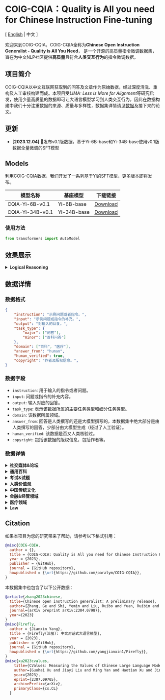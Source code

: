 # COIG-CQIA：Quality is All you need for Chinese Instruction Fine-tuning

\[ [English](README.md) | 中文 \]

欢迎来到COIG-CQIA，COIG-CQIA全称为**Chinese Open Instruction Generalist - Quality is All You Need**， 是一个开源的高质量指令微调数据集，旨在为中文NLP社区提供**高质量**且符合**人类交互行为**的指令微调数据。


## 项目简介

COIG-CQIA以中文互联网获取到的问答及文章作为原始数据，经过深度清洗、重构及人工审核构建而成。本项目受*LIMA: Less Is More for Alignment*等研究启发，使用少量高质量的数据即可让大语言模型学习到人类交互行为，因此在数据构建中我们十分注重数据的来源、质量与多样性，数据集详情请见[数据](#数据详情)及接下来的论文。

## 更新

- **[2023.12.04]** 🎉发布v0.1版数据，基于Yi-6B-base和Yi-34B-base使用v0.1版数据全量微调的SFT模型

## Models

利用COIG-CQIA数据，我们开发了一系列基于Yi的SFT模型，更多版本即将发布。

| 模型名称 | 基座模型 | 下载链接 |
| --- | --- | --- |
| CQIA-Yi-6B-v0.1 | Yi-6B-base | [Download](#) |
| CQIA-Yi-34B-v0.1 | Yi-34B-base | [Download](#) |

### 使用方法

```python
from transformers import AutoModel
```

## 效果展示

<details>
<summary><b>Logical Reasoning</b></summary>
<p>

> Input: 

> Response: 

</p>
</details>

## 数据详情

### 数据格式

```json
{
    "instruction": "示例问题或者指令。",
    "input": "示例问题或指令的补充。",
    "output": "对输入的回复。",
    "task_type": {
        "major": ["问答"],
        "minor": ["百科问答"]
    },
    "domain": ["百科", "医疗"],
    "answer_from": "human",
    "human_verified": true,
    "copyright": "作者及版权信息。",
}
```

### 数据字段

- `instruction`: 用于输入的指令或者问题。
- `input`: 问题或指令的补充内容。
- `output`: 输入对应的回答。
- `task_type`: 表示该数据所属的主要任务类型和细分任务类型。
- `domain`: 该数据所属领域。
- `answer_from`: 回答是人类撰写的还是大模型撰写的，本数据集中绝大部分是由人类撰写的回答，少部分由大模型生成（经过了人工验证）。
- `human_verified`: 该数据是否又人类核验过。
- `copyright`: 包括该数据的版权信息，包括作者等。

### 数据详情

<details>
<summary><b>社交媒体&论坛</b></summary>

| 类别          | 数量 | 来源 | 构造方式                     |
| ----------------- | -------- | ------ | --------------------------------------- |
| 知乎        | 8837      | [网址链接](https://www.zhihu.com/) | 经过过阶段的数据质量筛选和人工验证。 |
| 豆瓣       | 3132    | [网址链接](https://www.douban.com/) | 人工撰写多样的prompt模板构造而成。 |
| 小红书       | 1508    | [网址链接](https://www.xiaohongshu.com/explore) | 人工撰写多样的prompt模板构造而成。 |
| Segmentfault       | 458    | [网址链接](https://segmentfault.com/) | 规则方式清洗与筛选，并经过人工验证。 |
| **总量**         | **13935** | -      | -                                       |

</details>

<details>
<summary><b>通用百科</b></summary>

| 类别          | 数量 | 来源 | 构造方式                     |
| ----------------- | -------- | ------ | --------------------------------------- |
| 百科文章        | 980      | 从网络中收集。[网址链接](https://10why.net/) [网址链接](https://www.eetree.cn/wiki/eebaike) [网址链接](https://www.nongyie.com/) [网址链接](https://www.gkket.com/gkwk/) | 规则方式清洗与筛选，并经过人工验证。 |
| 中国大百科全书       | 1706    | [网址链接](https://www.zgbk.com/) | 人工撰写多样的prompt模板构造而成。 |
| wikiHow中文       | 1876    | [网址链接](https://zh.wikihow.com/首页)&[Open dateset](https://github.com/esbatmop/MNBVC/tree/main) | 规则方式清洗与筛选。 |
| **总量**         | **4571** | -      | -                                       |

</details>

<details>
<summary><b>考试&试题</b></summary>

| 类别          | 数量 | 来源 | 构造方式                     |
| ----------------- | -------- | ------ | --------------------------------------- |
| 高考&中考        | 2000      | [Open Dataset](https://huggingface.co/datasets/BAAI/COIG) | - |
| 研究生入学考试       | 475    | 从网络中收集 | 规则方式清洗与筛选。 |
| 逻辑推理题       | 422    | 从网络中收集 | 规则方式清洗与筛选。 |
| **总量**         | **2897** | -      | -                                       |

</details>

<details>
<summary><b>人类价值观</b></summary>

| 类别          | 数量 | 来源 | 构造方式                     |
| ----------------- | -------- | ------ | --------------------------------------- |
| 100poison         | 906      | [Open Dataset](https://modelscope.cn/datasets/damo/100PoisonMpts/summary) | - |
| COIG-human-value  | 101      | [Open Dataset](https://huggingface.co/datasets/BAAI/COIG) | 经人工审核数据质量 |
| **总量**         | **1007** | -      | -                                       |

</details>

<details>
<summary><b>中国传统文化</b></summary>

| 类别          | 数量 | 来源 | 构造方式                     |
| ----------------- | -------- | ------ | --------------------------------------- |
| 中华传统文化试题         | 232      | 从网络中收集 | 规则方式清洗与筛选，并经过人工验证。 |
| 成语释义  | 112      | [Open Dataset](https://huggingface.co/datasets/YeungNLP/firefly-train-1.1M) | 规则方式清洗与筛选，并经过人工验证。 |
| 古诗词撰写  | 47      | [Open Dataset](https://huggingface.co/datasets/YeungNLP/firefly-train-1.1M) | 规则方式清洗与筛选，并经过人工验证。 |
| 文言文互译  | 112      | [Open Dataset](https://huggingface.co/datasets/YeungNLP/firefly-train-1.1M) | 规则方式清洗与筛选，并经过人工验证。 |
| **总量**         | **1112** | -      | -                                       |

</details>

<details>
<summary><b>金融&经管领域</b></summary>

| 类别          | 数量 | 来源 | 构造方式                     |
| ----------------- | -------- | ------ | --------------------------------------- |
| MBA百科       | 10689    | [网址链接](https://wiki.mbalib.com/wiki/首页) | 人工撰写多样的prompt模板构造而成。 |
| 金融NLP任务  | 600      | [Open Dataset](https://huggingface.co/datasets/BAAI/COIG-PC) | 人工核验数据质量 |
| **总量**         | **12689** | -      | -                                       |

</details>

<details>
<summary><b>医疗领域</b></summary>

| 类别          | 数量 | 来源 | 构造方式                     |
| ----------------- | -------- | ------ | --------------------------------------- |
| 医疗百科       | 8351    | [网址链接](www.baikemy.com) | 人工撰写多样的prompt模板构造而成。 |
| 医疗文章  | 186      | [网址链接](https://51zyzy.com/article/list.html) [网址链接](https://baobao.baidu.com/dailyjnl/list/13.html) | 规则方式清洗与筛选。 |
| **总量**         | **8537** | -      | -                                       |

</details>

<details>
<summary><b>Law</b></summary>

| 类别          | 数量 | 来源 | 构造方式                     |
| ----------------- | -------- | ------ | --------------------------------------- |
| 法律研究生入学考试       | 2645    | 从网络中收集 | 规则方式清洗与筛选。 |
| **总量**         | **2645** | -      | -                                       |

</details>

## Citation

如果本项目为您的研究带来了帮助，请参考以下格式引用：

```bibtex
@misc{COIG-CQIA,
  author = {},
  title = {COIG-CQIA: Quality is All you need for Chinese Instruction Fine-tuning},
  year = {2023},
  publisher = {GitHub},
  journal = {GitHub repository},
  howpublished = {\url{https://github.com/paralym/COIG-CQIA}},
}
```

本数据集中也包含了以下公开数据：
```bibtex
@article{zhang2023chinese,
  title={Chinese open instruction generalist: A preliminary release},
  author={Zhang, Ge and Shi, Yemin and Liu, Ruibo and Yuan, Ruibin and Li, Yizhi and Dong, Siwei and Shu, Yu and Li, Zhaoqun and Wang, Zekun and Lin, Chenghua and others},
  journal={arXiv preprint arXiv:2304.07987},
  year={2023}
}
@misc{Firefly,
  author = {Jianxin Yang},
  title = {Firefly(流萤): 中文对话式大语言模型},
  year = {2023},
  publisher = {GitHub},
  journal = {GitHub repository},
  howpublished = {\url{https://github.com/yangjianxin1/Firefly}},
}
@misc{xu2023cvalues,
    title={CValues: Measuring the Values of Chinese Large Language Models from Safety to Responsibility}, 
    author={Guohai Xu and Jiayi Liu and Ming Yan and Haotian Xu and Jinghui Si and Zhuoran Zhou and Peng Yi and Xing Gao and Jitao Sang and Rong Zhang and Ji Zhang and Chao Peng and Fei Huang and Jingren Zhou},
    year={2023},
    eprint={2307.09705},
    archivePrefix={arXiv},
    primaryClass={cs.CL}
  }
```
